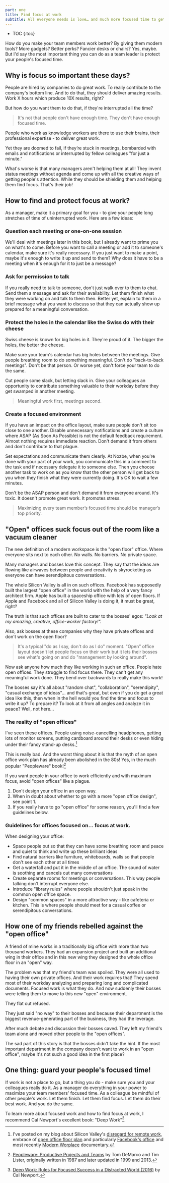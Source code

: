 ```yaml
---
part: one
title: Find focus at work
subtitle: All everyone needs is love… and much more focused time to get stuff done.
---
```


* TOC
{:toc}

How do you make your team members work better? By giving them modern tools? More gadgets? Better perks? Fancier desks or chairs? Yes, maybe. But I'd say the most important thing you can do as a team leader is protect your people's focused time.

## Why is focus so important these days?

People are hired by companies to do great work. To really contribute to the company's bottom line. And to do that, they should deliver amazing results. Work X hours which produce 10X results, right?

But how do you want them to do that, if they're interrupted all the time?

> It's not that people don't have enough time. They don't have enough focused time.

People who work as knowledge workers are there to use their brains, their professional expertise - to deliver great work.

Yet they are doomed to fail, if they’re stuck in meetings, bombarded with emails and notifications or interrupted by fellow colleagues "for just a minute."

What's worse is that many managers aren't helping them at all! They invent status meetings without agenda and come up with all the creative ways of getting people's attention. While they should be shielding them and helping them find focus. That's their job!

## How to find and protect focus at work?

As a manager, make it a primary goal for you - to give your people long stretches of time of uninterrupted work. Here are a few ideas:

### Question each meeting or one-on-one session

We'll deal with meetings later in this book, but I already want to prime you on what's to come. Before you want to call a meeting or add it to someone's calendar, make sure it's really necessary. If you just want to make a point, maybe it's enough to write it up and send to them? Why does it have to be a meeting when it's enough for it to just be a message?

### Ask for permission to talk

If you really need to talk to someone, don't just walk over to them to chat. Send them a message and ask for their availability. Let them finish what they were working on and talk to them then. Better yet, explain to them in a brief message what you want to discuss so that they can actually show up prepared for a meaningful conversation.

### Protect the holes in the calendar like the Swiss do with their cheese

Swiss cheese is known for big holes in it. They're proud of it. The bigger the holes, the better the cheese.

Make sure your team's calendar has big holes between the meetings. Give people breathing room to do something meaningful. Don't do "back-to-back meetings". Don't be that person. Or worse yet, don't force your team to do the same.

Cut people some slack, but letting slack in. Give your colleagues an opportunity to contribute something valuable to their workday before they get swamped in another meeting.

> Meaningful work first, meetings second.

### Create a focused environment

If you have an impact on the office layout, make sure people don't sit too close to one another. Disable unnecessary notifications and create a culture where ASAP (As Soon As Possible) is not the default feedback requirement. Almost nothing requires immediate reaction. Don't demand it from others and don't contribute to that plague.

Set expectations and communicate them clearly. At Nozbe, when you're done with your part of your work, you communicate this in a comment to the task and if necessary delegate it to someone else. Then you choose another task to work on as you know that the other person will get back to you when they finish what they were currently doing. It's OK to wait a few minutes.

Don't be the ASAP person and don't demand it from everyone around. It's toxic. It doesn't promote great work. It promotes stress.

> Maximizing every team member’s focused time should be manager’s top priority.

## "Open" offices suck focus out of the room like a vacuum cleaner

The new definition of a modern workspace is the "open floor" office. Where everyone sits next to each other. No walls. No barriers. No private space.

Many managers and bosses love this concept. They say that the ideas are flowing like airwaves between people and creativity is skyrocketing as everyone can have serendipitous conversations.

The whole Silicon Valley is all in on such offices. Facebook has supposedly built the largest "open office" in the world with the help of a very fancy architect firm. Apple has built a spaceship office with lots of open floors. If Apple and Facebook and all of Silicon Valley is doing it, it must be great, right?

The truth is that such offices are built to cater to the bosses' egos: *"Look at my amazing, creative, office-worker factory!".*

Also, ask bosses at these companies why they have private offices and don't work on the open floor?

> It's a typical "do as I say, don't do as I do" moment. "Open" office layout doesn't let people focus on their work but it lets their bosses see what's going on and do "management by looking around".

Now ask anyone how much they like working in such an office. People hate open offices. They struggle to find focus there. They can't get any meaningful work done. They bend over backwards to really make this work!

The bosses say it's all about "random chat", "collaboration", "serendipity", "casual exchange of ideas"… and that's great, but even if you do get a great idea like this, then when in the hell would you find the time and focus to write it up? To prepare it? To look at it from all angles and analyze it in peace? Well, not here…

### The reality of "open offices"

I've seen these offices. People using noise-cancelling headphones, getting lots of monitor screens, putting cardboard around their desks or even hiding under their fancy stand-up desks.[^1]

This is really bad. And the worst thing about it is that the myth of an open office work plan has already been abolished in the 80s! Yes, in the much popular "Peopleware" book![^2]

If you want people in your office to work efficiently and with maximum focus, avoid "open offices" like a plague.

1) Don't design your office in an open way.
2) When in doubt about whether to go with a more "open office design", see point 1.
3) If you really have to go "open office" for some reason, you'll find a few guidelines below.

### Guidelines for offices focused on… focus at work.

When designing your office:

- Space people out so that they can have some breathing room and peace and quiet to think and write up these brilliant ideas
- Find natural barriers like furniture, whiteboards, walls so that people don't see each other at all times
- Get a waterfall and put it in the middle of an office. The sound of water is soothing and cancels out many conversations
- Create separate rooms for meetings or conversations. This way people talking don't interrupt everyone else.
- Introduce "library rules" where people shouldn't just speak in the common open office space.
- Design "common spaces" in a more attractive way - like cafeteria or kitchen. This is where people should meet for a casual coffee or serendipitous conversations.

## How one of my friends rebelled against the "open office"

A friend of mine works in a traditionally big office with more than two thousand workers. They had an expansion project and built an additional wing in their office and in this new wing they designed the whole office floor in an "open" way.

The problem was that my friend's team was spoiled. They were all used to having their own private offices. And their work requires that! They spend most of their workday analyzing and preparing long and complicated documents. Focused work is what they do. And now suddenly their bosses were telling them to move to this new "open" environment.

They flat out refused.

They just said "no way" to their bosses and because their department is the biggest revenue-generating part of the business, they had the leverage.

After much debate and discussion their bosses caved. They left my friend's team alone and moved other people to the "open offices".

The sad part of this story is that the bosses didn't take the hint. If the most important department in the company doesn't want to work in an "open office", maybe it's not such a good idea in the first place?

## One thing: guard your people's focused time!

If work is not a place to go, but a thing you do - make sure you and your colleagues really do it. As a manager do everything in your power to maximize your team members' focused time. As a colleague be mindful of other people's work. Let them finish. Let them find focus. Let them do their best work. And you do the same.

To learn more about focused work and how to find focus at work, I recommend Cal Newport's excellent book: "Deep Work"[^3]

[^1]: I've posted on my blog about Silicon Valley's [disregard for remote work](https://sliwinski.com/sv-remote/), embrace of [open office floor plan](https://sliwinski.com/3-productivity-tips-and-tricks-for-open-space/) and particularly [Facebook's office](https://sliwinski.com/openoffice/) and most recently [Modern Worplace](https://sliwinski.com/workplace/) documentary.
[^2]: [Peopleware: Productive Projects and Teams](https://en.wikipedia.org/wiki/Peopleware:_Productive_Projects_and_Teams) by Tom DeMarco and Tim Lister, originally written in 1987 and later updated in 1999 and 2013.
[^3]: [Deep Work: Rules for Focused Success in a Distracted World (2016)](https://www.calnewport.com/books/deep-work/) by Cal Newport.
